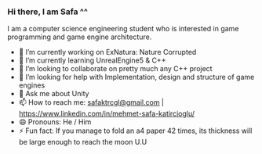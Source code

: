 ### Hi there, I am Safa ^^
I am a computer science engineering student who is interested in game programming and game engine architecture.

- 🔭 I’m currently working on ExNatura: Nature Corrupted
- 🌱 I’m currently learning UnrealEngine5 & C++
- 👯 I’m looking to collaborate on pretty much any C++ project
- 🤔 I’m looking for help with Implementation, design and structure of game engines 
- 💬 Ask me about Unity
- 📫 How to reach me: safaktrcgl@gmail.com | https://www.linkedin.com/in/mehmet-safa-katircioglu/
- 😄 Pronouns: He / Him
- ⚡ Fun fact: If you manage to fold an a4 paper 42 times, its thickness will be large enough to reach the moon U.U
